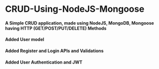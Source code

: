 # CRUD-Using-NodeJS-Mongoose

#### A Simple CRUD application, made using NodeJS, MongoDB, Mongoose having HTTP (GET/POST/PUT/DELETE) Methods ####

#### Added User model ####
#### Added Register and Login APIs and Validations ####
#### Added User Authentication and JWT ####
